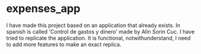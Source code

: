# expenses_app

I have made this project based on an application that already exists. In spanish is called 'Control de gastos y dinero' made by Alin Sorin Cuc. I have tried to replicate the application. It is functional, notwithunderstand, I need to add more features to make an exact replica.
